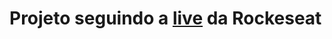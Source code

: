 <h1>Projeto seguindo a <a href="https://www.youtube.com/live/TRa55WbWnvQ?feature=share">live</a> da Rockeseat</h1>
